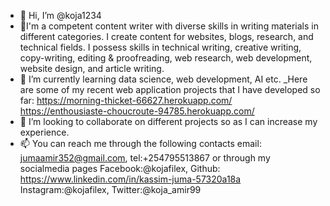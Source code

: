- 👋 Hi, I’m @koja1234
- 👀I'm a competent content writer with diverse skills in writing materials in different categories. I create content for websites, blogs, research, and technical fields. I possess skills in technical writing, creative writing, copy-writing, editing & proofreading, web research, web development, website design, and article writing.
- 🌱 I’m currently learning data science, web development, AI etc.
_Here are some of my recent web application projects that I have developed so far: https://morning-thicket-66627.herokuapp.com/ https://enthousiaste-choucroute-94785.herokuapp.com/
- 💞️ I’m looking to collaborate on different projects so as I can increase my experience.
- 📫 You can reach me through the following contacts email: jumaamir352@gmail.com, tel:+254795513867 or through my socialmedia pages Facebook:@kojafilex, Github: https://www.linkedin.com/in/kassim-juma-57320a18a Instagram:@kojafilex, Twitter:@koja_amir99

<!---
koja1234/koja1234 is a ✨ special ✨ repository because its `README.md` (this file) appears on your GitHub profile.
You can click the Preview link to take a look at your changes.
--->
